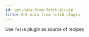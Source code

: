 ```yaml
---
id: get-data-from-fetch-plugin
title: Get data from fetch-plugin
---
```


Use `fetch` plugin as source of recipes
